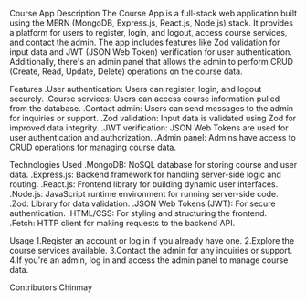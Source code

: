 Course App
Description
The Course App is a full-stack web application built using the MERN (MongoDB, Express.js, React.js, Node.js) stack. It provides a platform for users to register, login, and logout, access course services, and contact the admin. The app includes features like Zod validation for input data and JWT (JSON Web Token) verification for user authentication. Additionally, there's an admin panel that allows the admin to perform CRUD (Create, Read, Update, Delete) operations on the course data.

Features
.User authentication: Users can register, login, and logout securely.
.Course services: Users can access course information pulled from the database.
.Contact admin: Users can send messages to the admin for inquiries or support.
.Zod validation: Input data is validated using Zod for improved data integrity.
.JWT verification: JSON Web Tokens are used for user authentication and authorization.
.Admin panel: Admins have access to CRUD operations for managing course data.

Technologies Used
.MongoDB: NoSQL database for storing course and user data.
.Express.js: Backend framework for handling server-side logic and routing.
.React.js: Frontend library for building dynamic user interfaces.
.Node.js: JavaScript runtime environment for running server-side code.
.Zod: Library for data validation.
.JSON Web Tokens (JWT): For secure authentication.
.HTML/CSS: For styling and structuring the frontend.\
.Fetch: HTTP client for making requests to the backend API.

Usage
1.Register an account or log in if you already have one.
2.Explore the course services available.
3.Contact the admin for any inquiries or support.
4.If you're an admin, log in and access the admin panel to manage course data.

Contributors
Chinmay
